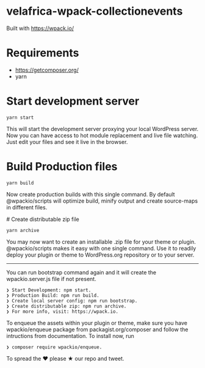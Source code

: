 # velafrica-wpack-collectionevents
 
Built with https://wpack.io/


# Requirements

- https://getcomposer.org/ 
- yarn

# Start development server

    yarn start

This will start the development server proxying your local WordPress server. Now you can have access to hot module replacement and live file watching. Just edit your files and see it live in the browser.

# Build Production files

    yarn build

Now create production builds with this single command. By default @wpackio/scripts will optimize build, minify output and create source-maps in different files.


# Create distributable zip file

    yarn archive

You may now want to create an installable .zip file for your theme or plugin. @wpackio/scripts makes it easy with one single command. Use it to readily deploy your plugin or theme to WordPress.org repository or to your server.

----

You can run bootstrap command again and it will create the
wpackio.server.js file if not present.

    ❯ Start Development: npm start.
    ❯ Production Build: npm run build.
    ❯ Create local server config: npm run bootstrap.
    ❯ Create distributable zip: npm run archive.
    ❯ For more info, visit: https://wpack.io.


To enqueue the assets within your plugin or theme, make sure you
have wpackio/enqueue package from packagist.org/composer
and follow the intructions from documentation. To install now, run

    ❯ composer require wpackio/enqueue.

To spread the ♥ please ★ our repo and tweet.